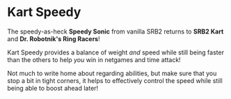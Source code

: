 # Kart Speedy
The speedy-as-heck **Speedy Sonic** from vanilla SRB2 returns to **SRB2 Kart** and **Dr. Robotnik's Ring Racers**!

Kart Speedy provides a balance of weight *and* speed while still being faster than the others to help *you* win in netgames and time attack!

Not much to write home about regarding abilities, but make sure that you stop a bit in tight corners, it helps to effectively control the speed while still being able to boost ahead later!
